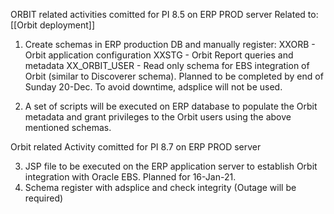 ORBIT related activities comitted for PI 8.5 on ERP PROD server
Related to: [[Orbit deployment]]

1. Create schemas in ERP production DB and manually register:
XXORB - Orbit application configuration
XXSTG - Orbit Report queries and metadata 
XX_ORBIT_USER - Read only schema for EBS integration of Orbit (similar to Discoverer schema). Planned to be completed by end of Sunday 20-Dec. 
To avoid downtime, adsplice will not be used. 

2. A set of scripts will be executed on ERP database to populate the Orbit metadata and grant privileges to the Orbit users using the above mentioned schemas. 

Orbit related Activity comitted for PI 8.7 on ERP PROD server

3. JSP file to be executed on the ERP application server to establish Orbit integration with Oracle EBS. Planned for 16-Jan-21.
4. Schema register with adsplice and check integrity
(Outage will be required)

